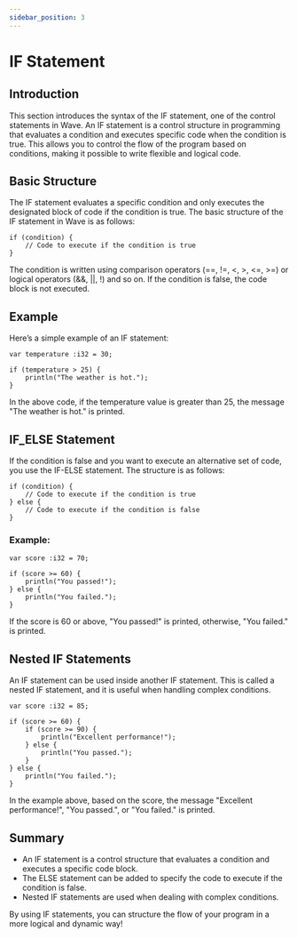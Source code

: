 ```yaml
---
sidebar_position: 3
---
```


# IF Statement
## Introduction
This section introduces the syntax of the IF statement, one of the control statements in Wave.
An IF statement is a control structure in programming that evaluates a condition and executes specific code when the condition is true.
This allows you to control the flow of the program based on conditions, making it possible to write flexible and logical code.

## Basic Structure
The IF statement evaluates a specific condition and only executes the designated block of code if the condition is true.
The basic structure of the IF statement in Wave is as follows:

```wave
if (condition) {
    // Code to execute if the condition is true
}
```

The condition is written using comparison operators (==, !=, <, >, <=, >=) or logical operators (&&, ||, !) and so on.
If the condition is false, the code block is not executed.

## Example
Here’s a simple example of an IF statement:

```wave
var temperature :i32 = 30;

if (temperature > 25) {
    println("The weather is hot.");
}
```

In the above code, if the temperature value is greater than 25, the message "The weather is hot." is printed.

## IF_ELSE Statement
If the condition is false and you want to execute an alternative set of code, you use the IF-ELSE statement.
The structure is as follows:

```wave
if (condition) {
    // Code to execute if the condition is true
} else {
    // Code to execute if the condition is false
}
```

### Example:

```wave
var score :i32 = 70;

if (score >= 60) {
    println("You passed!");
} else {
    println("You failed.");
}
```

If the score is 60 or above, "You passed!" is printed, otherwise, "You failed." is printed.

## Nested IF Statements
An IF statement can be used inside another IF statement. This is called a nested IF statement, and it is useful when handling complex conditions.

```wave
var score :i32 = 85;

if (score >= 60) {
    if (score >= 90) {
        println("Excellent performance!");
    } else {
        println("You passed.");
    } 
} else {
    println("You failed.");
}
```

In the example above, based on the score, the message "Excellent performance!", "You passed.", or "You failed." is printed.

## Summary

* An IF statement is a control structure that evaluates a condition and executes a specific code block.
* The ELSE statement can be added to specify the code to execute if the condition is false.
* Nested IF statements are used when dealing with complex conditions.

By using IF statements, you can structure the flow of your program in a more logical and dynamic way!